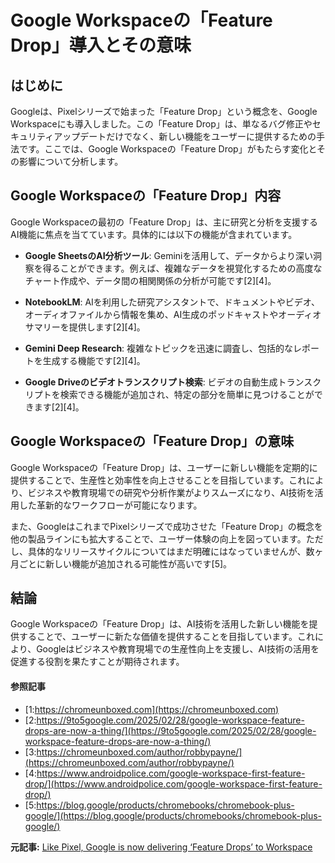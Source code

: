 # Google Workspaceの「Feature Drop」導入とその意味

## はじめに

Googleは、Pixelシリーズで始まった「Feature Drop」という概念を、Google Workspaceにも導入しました。この「Feature Drop」は、単なるバグ修正やセキュリティアップデートだけでなく、新しい機能をユーザーに提供するための手法です。ここでは、Google Workspaceの「Feature Drop」がもたらす変化とその影響について分析します。

## Google Workspaceの「Feature Drop」内容

Google Workspaceの最初の「Feature Drop」は、主に研究と分析を支援するAI機能に焦点を当てています。具体的には以下の機能が含まれています。

- **Google SheetsのAI分析ツール**: Geminiを活用して、データからより深い洞察を得ることができます。例えば、複雑なデータを視覚化するための高度なチャート作成や、データ間の相関関係の分析が可能です[2][4]。

- **NotebookLM**: AIを利用した研究アシスタントで、ドキュメントやビデオ、オーディオファイルから情報を集め、AI生成のポッドキャストやオーディオサマリーを提供します[2][4]。

- **Gemini Deep Research**: 複雑なトピックを迅速に調査し、包括的なレポートを生成する機能です[2][4]。

- **Google Driveのビデオトランスクリプト検索**: ビデオの自動生成トランスクリプトを検索できる機能が追加され、特定の部分を簡単に見つけることができます[2][4]。

## Google Workspaceの「Feature Drop」の意味

Google Workspaceの「Feature Drop」は、ユーザーに新しい機能を定期的に提供することで、生産性と効率性を向上させることを目指しています。これにより、ビジネスや教育現場での研究や分析作業がよりスムーズになり、AI技術を活用した革新的なワークフローが可能になります。

また、GoogleはこれまでPixelシリーズで成功させた「Feature Drop」の概念を他の製品ラインにも拡大することで、ユーザー体験の向上を図っています。ただし、具体的なリリースサイクルについてはまだ明確にはなっていませんが、数ヶ月ごとに新しい機能が追加される可能性が高いです[5]。

## 結論

Google Workspaceの「Feature Drop」は、AI技術を活用した新しい機能を提供することで、ユーザーに新たな価値を提供することを目指しています。これにより、Googleはビジネスや教育現場での生産性向上を支援し、AI技術の活用を促進する役割を果たすことが期待されます。

#### 参照記事
- [1:https://chromeunboxed.com](https://chromeunboxed.com)
- [2:https://9to5google.com/2025/02/28/google-workspace-feature-drops-are-now-a-thing/](https://9to5google.com/2025/02/28/google-workspace-feature-drops-are-now-a-thing/)
- [3:https://chromeunboxed.com/author/robbypayne/](https://chromeunboxed.com/author/robbypayne/)
- [4:https://www.androidpolice.com/google-workspace-first-feature-drop/](https://www.androidpolice.com/google-workspace-first-feature-drop/)
- [5:https://blog.google/products/chromebooks/chromebook-plus-google/](https://blog.google/products/chromebooks/chromebook-plus-google/)


**元記事:** [Like Pixel, Google is now delivering ‘Feature Drops’ to Workspace](https://chromeunboxed.com/like-pixel-google-is-now-delivering-feature-drops-to-workspace/)